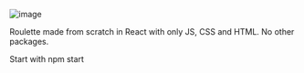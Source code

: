 ![image](https://user-images.githubusercontent.com/45149278/173682211-6c8f3470-f67e-402e-949a-3a5e336c7fe7.png)

Roulette made from scratch in React with only JS, CSS and HTML. No other packages.

Start with npm start
